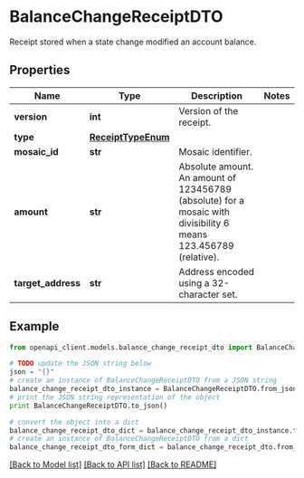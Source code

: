 # BalanceChangeReceiptDTO

Receipt stored when a state change modified an account balance.

## Properties

Name | Type | Description | Notes
------------ | ------------- | ------------- | -------------
**version** | **int** | Version of the receipt. | 
**type** | [**ReceiptTypeEnum**](ReceiptTypeEnum.md) |  | 
**mosaic_id** | **str** | Mosaic identifier. | 
**amount** | **str** | Absolute amount. An amount of 123456789 (absolute) for a mosaic with divisibility 6 means 123.456789 (relative). | 
**target_address** | **str** | Address encoded using a 32-character set. | 

## Example

```python
from openapi_client.models.balance_change_receipt_dto import BalanceChangeReceiptDTO

# TODO update the JSON string below
json = "{}"
# create an instance of BalanceChangeReceiptDTO from a JSON string
balance_change_receipt_dto_instance = BalanceChangeReceiptDTO.from_json(json)
# print the JSON string representation of the object
print BalanceChangeReceiptDTO.to_json()

# convert the object into a dict
balance_change_receipt_dto_dict = balance_change_receipt_dto_instance.to_dict()
# create an instance of BalanceChangeReceiptDTO from a dict
balance_change_receipt_dto_form_dict = balance_change_receipt_dto.from_dict(balance_change_receipt_dto_dict)
```
[[Back to Model list]](../README.md#documentation-for-models) [[Back to API list]](../README.md#documentation-for-api-endpoints) [[Back to README]](../README.md)


